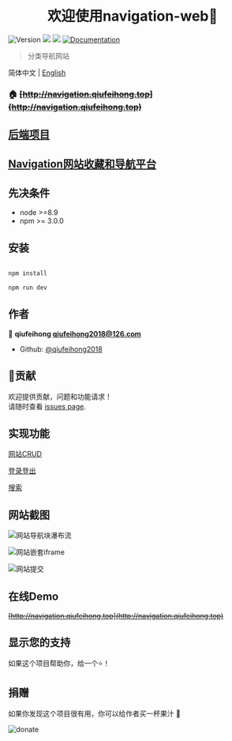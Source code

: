 <h1 align="center">欢迎使用navigation-web👋</h1>
<p>
  <img alt="Version" src="https://img.shields.io/badge/version-0.0.1-blue.svg?cacheSeconds=2592000" />
  <img src="https://img.shields.io/badge/node-%3E%3D8.9-blue.svg" />
  <img src="https://img.shields.io/badge/npm-%3E%3D%203.0.0-blue.svg" />
  <a href="http://navigation.qiufeihong.top">
    <img alt="Documentation" src="https://img.shields.io/badge/documentation-yes-brightgreen.svg" target="_blank" />
  </a>
</p>

> 分类导航网站

简体中文 | [English](./README.md)

### 🏠  ~~[http://navigation.qiufeihong.top](http://navigation.qiufeihong.top)~~

## [后端项目](https://github.com/qiufeihong2018/navigation-server)

## [Navigation网站收藏和导航平台](https://www.qiufeihong.top/technical-summary/navigation/)

## 先决条件

- node >=8.9
- npm >= 3.0.0

## 安装

```sh

npm install

npm run dev

```

## 作者

👤 **qiufeihong <qiufeihong2018@126.com>**

* Github: [@qiufeihong2018](https://github.com/qiufeihong2018)

## 🤝贡献

欢迎提供贡献，问题和功能请求！<br />请随时查看 [issues page](https://github.com/qiufeihong2018/navigation-web/issues).

## 实现功能

[网站CRUD](http://images.qiufeihong.top/nAdd.webm)

[登录登出](http://images.qiufeihong.top/nLogin.webm)

[搜索](http://images.qiufeihong.top/nSearch.webm)


## 网站截图

![网站导航块瀑布流](http://images.qiufeihong.top/n1.png)

![网站嵌套iframe](http://images.qiufeihong.top/n2.png)

![网站提交](http://images.qiufeihong.top/n3.png)

## 在线Demo

 ~~[http://navigation.qiufeihong.top](http://navigation.qiufeihong.top)~~

## 显示您的支持

如果这个项目帮助你，给一个⭐️！

## 捐赠

如果你发现这个项目很有用，你可以给作者买一杯果汁 :tropical_drink:

![donate](http://images.qiufeihong.top/pay.png)

